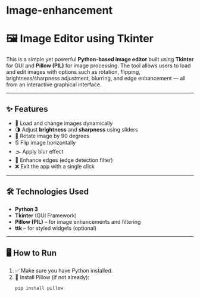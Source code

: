 # Image-enhancement

# 🖼️ Image Editor using Tkinter

This is a simple yet powerful **Python-based image editor** built using **Tkinter** for GUI and **Pillow (PIL)** for image processing. The tool allows users to load and edit images with options such as rotation, flipping, brightness/sharpness adjustment, blurring, and edge enhancement — all from an interactive graphical interface.

---

## ✨ Features

- 📁 Load and change images dynamically
- 🌗 Adjust **brightness** and **sharpness** using sliders
- 🔄 Rotate image by 90 degrees
- 🔃 Flip image horizontally
- 🌫️ Apply blur effect
- 🧭 Enhance edges (edge detection filter)
- ❌ Exit the app with a single click

---

## 🛠️ Technologies Used

- **Python 3**
- **Tkinter** (GUI Framework)
- **Pillow (PIL)** – for image enhancements and filtering
- **ttk** – for styled widgets (optional)

---

## 🖥️ How to Run

1. ✅ Make sure you have Python installed.
2. 🔽 Install Pillow (if not already):
   ```bash
   pip install pillow

